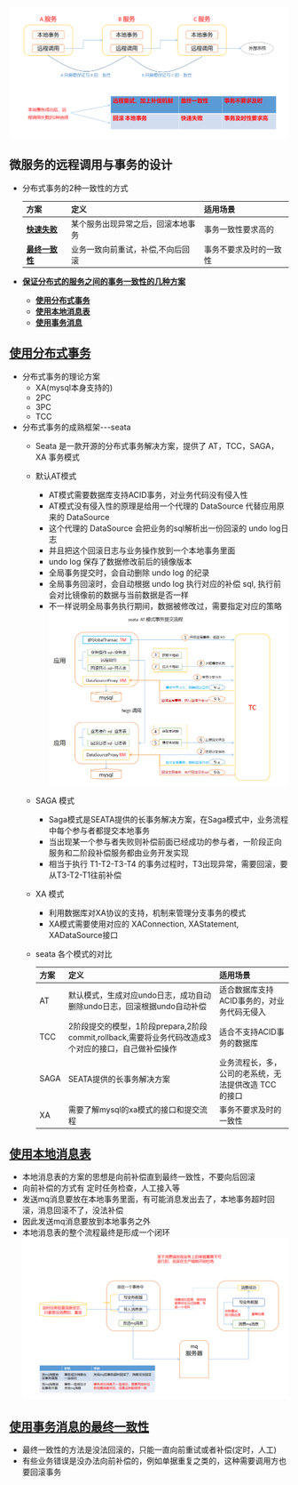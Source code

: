 ![2pc](https://github.com/caesar-empereur/read-book/blob/master/photo/distri/分布式事务.png)

## 微服务的远程调用与事务的设计

- 分布式事务的2种一致性的方式

  |方案 |定义 |适用场景|
  |----|----|----|
  |**[快速失败]()**|某个服务出现异常之后，回滚本地事务|事务一致性要求高的|
  |**[最终一致性]()**|业务一致向前重试，补偿,不向后回滚|事务不要求及时的一致性|
  

- **[保证分布式的服务之间的事务一致性的几种方案]()**
  - **[使用分布式事务]()**
  - **[使用本地消息表]()**
  - **[使用事务消息]()**
  
## **[使用分布式事务]()**
- 分布式事务的理论方案
  - XA(mysql本身支持的)
  - 2PC
  - 3PC
  - TCC
- 分布式事务的成熟框架---seata
  - Seata 是一款开源的分布式事务解决方案，提供了 AT，TCC，SAGA，XA 事务模式
  - 默认AT模式
    - AT模式需要数据库支持ACID事务，对业务代码没有侵入性
    - AT模式没有侵入性的原理是给用一个代理的 DataSource 代替应用原来的 DataSource
    - 这个代理的 DataSource 会把业务的sql解析出一份回滚的 undo log日志
    - 并且把这个回滚日志与业务操作放到一个本地事务里面
    - undo log 保存了数据修改前后的镜像版本
    - 全局事务提交时，会自动删除 undo log 的纪录
    - 全局事务回滚时，会自动根据 undo log 执行对应的补偿 sql, 执行前会对比镜像前的数据与当前数据是否一样
    - 不一样说明全局事务执行期间，数据被修改过，需要指定对应的策略
    ![2pc](https://github.com/caesar-empereur/read-book/blob/master/photo/distri/seata-at模式.png)
  - SAGA 模式
    - Saga模式是SEATA提供的长事务解决方案，在Saga模式中，业务流程中每个参与者都提交本地事务
    - 当出现某一个参与者失败则补偿前面已经成功的参与者，一阶段正向服务和二阶段补偿服务都由业务开发实现
    - 相当于执行 T1-T2-T3-T4 的事务过程时，T3出现异常，需要回滚，要从T3-T2-T1往前补偿
  - XA 模式
    - 利用数据库对XA协议的支持，机制来管理分支事务的模式
    - XA模式需要使用对应的 XAConnection, XAStatement, XADataSource接口
  - seata 各个模式的对比
    
    |方案 |定义 |适用场景|
    |----|----|----|
    |AT|默认模式，生成对应undo日志，成功自动删除undo日志，回滚根据undo自动补偿|适合数据库支持ACID事务的，对业务代码无侵入|
    |TCC|2阶段提交的模型，1阶段prepara,2阶段commit,rollback,需要将业务代码改造成3个对应的接口，自己做补偿操作|适合不支持ACID事务的数据库|
    |SAGA|SEATA提供的长事务解决方案|业务流程长，多，公司的老系统，无法提供改造 TCC 的接口|
    |XA|需要了解mysql的xa模式的接口和提交流程|事务不要求及时的一致性|



## **[使用本地消息表]()**
- 本地消息表的方案的思想是向前补偿直到最终一致性，不要向后回滚
- 向前补偿的方式有 定时任务检查，人工接入等
- 发送mq消息要放在本地事务里面，有可能消息发出去了，本地事务超时回滚，消息回滚不了，没法补偿
- 因此发送mq消息要放到本地事务之外
- 本地消息表的整个流程最终是形成一个闭环
    ![2pc](https://github.com/caesar-empereur/read-book/blob/master/photo/distri/本地消息表实现分布式事务.png)
  

## **[使用事务消息的最终一致性]()**
- 最终一致性的方法是没法回滚的，只能一直向前重试或者补偿(定时，人工)
- 有些业务错误是没办法向前补偿的，例如单据重复之类的，这种需要调用方也要回滚事务
